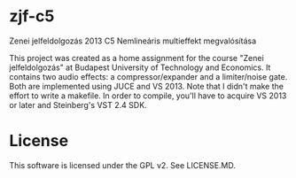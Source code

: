 zjf-c5
======

Zenei jelfeldolgozás 2013 C5 Nemlineáris multieffekt megvalósítása

This project was created as a home assignment for the course "Zenei jelfeldolgozás" at Budapest University of Technology and Economics. It contains two audio effects: a compressor/expander and a limiter/noise gate. Both are implemented using JUCE and VS 2013. Note that I didn't make the effort to write a makefile. In order to compile, you'll have to acquire VS 2013 or later and Steinberg's VST 2.4 SDK.

License
=======
This software is licensed under the GPL v2. See LICENSE.MD.


